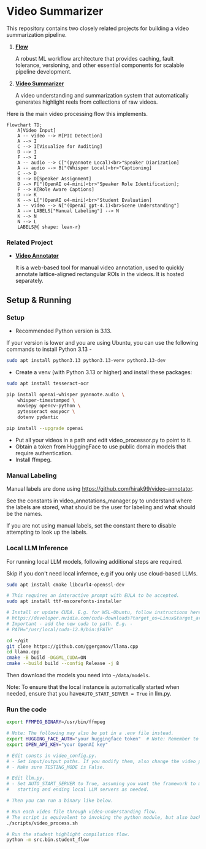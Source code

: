 # Video Summarizer

This repository contains two closely related projects for building a video summarization pipeline.

1. **[Flow](./src/flow/README.md)**

   A robust ML workflow architecture that provides caching, fault tolerance, versioning, and other essential components for scalable pipeline development.

2. **[Video Summarizer](./src/video_summarizer/README.md)**

   A video understanding and summarization system that automatically generates highlight reels from collections of raw videos.

Here is the main video processing flow this implements.

```mermaid
flowchart TD;
    A[Video Input]
    A -- video --> M[PII Detection]
    A --> I
    C --> I[Visualize for Auditing]
    D --> I
    F --> I
    A -- audio --> C["(pyannote Local)<br>"Speaker Diarization]
    A -- audio --> B["(Whisper Local)<br>"Captioning]
    C --> D
    B --> D[Speaker Assignment]
    D --> F["(OpenAI o4-mini)<br>"Speaker Role Identification];
    F --> K[Role Aware Captions]
    D --> K
    K --> L["(OpenAI o4-mini)<br>"Student Evaluation]
    A -- video --> N["(OpenAI gpt-4.1)<br>Scene Understanding"]
    A --> LABELS["Manual Labeling"] --> N
    K --> N
    N --> L
    LABELS@{ shape: lean-r}
```

### Related Project

- **[Video Annotator](https://github.com/hirak99/video-annotator)**

  It is a web-based tool for manual video annotation, used to quickly annotate lattice-aligned rectangular ROIs in the videos. It is hosted separately.

## Setup & Running

### Setup

- Recommended Python version is 3.13.

If your version is lower and you are using Ubuntu, you can use the following commands to install Python 3.13 -

```sh
sudo apt install python3.13 python3.13-venv python3.13-dev
```

- Create a venv (with Python 3.13 or higher) and install these packages:
```sh
sudo apt install tesseract-ocr

pip install openai-whisper pyannote.audio \
    whisper-timestamped \
    moviepy opencv-python \
    pytesseract easyocr \
    dotenv pydantic

pip install --upgrade openai
```
- Put all your videos in a path and edit video_processor.py to point to it.
- Obtain a token from HuggingFace to use public domain models that require authentication.
- Install ffmpeg.

### Manual Labeling

Manual labels are done using https://github.com/hirak99/video-annotator.

See the constants in video_annotations_manager.py to understand where the labels are stored, what should be the user for labeling and what should be the names.

If you are not using manual labels, set the constant there to disable attempting to look up the labels.

### Local LLM Inference
For running local LLM models, following additional steps are required.

Skip if you don't need local infernce, e.g if you only use cloud-based LLMs.

```sh
sudo apt install cmake libcurl4-openssl-dev

# This requires an interactive prompt with EULA to be accepted.
sudo apt install ttf-mscorefonts-installer

# Install or update CUDA. E.g. for WSL-Ubuntu, follow instructions here -
# https://developer.nvidia.com/cuda-downloads?target_os=Linux&target_arch=x86_64&Distribution=WSL-Ubuntu&target_version=2.0&target_type=deb_network
# Important - add the new cuda to path. E.g. -
# PATH="/usr/local/cuda-12.9/bin:$PATH"

cd ~/git
git clone https://github.com/ggerganov/llama.cpp
cd llama.cpp
cmake -B build -DGGML_CUDA=ON
cmake --build build --config Release -j 8
```

Then download the models you need into `~/data/models`.

Note: To ensure that the local instance is automatically started when needed,
ensure that you have`AUTO_START_SERVER = True` in llm.py.
### Run the code
```sh
export FFMPEG_BINARY=/usr/bin/ffmpeg

# Note: The following may also be put in a .env file instead.
export HUGGING_FACE_AUTH="your huggingface token"  # Note: Remember to also accept pyannote terms of service in HuggingFace.
export OPEN_API_KEY="your OpenAI key"

# Edit consts in video_config.py.
# - Set input/output paths. If you modify them, also change the video_process.sh script.
# - Make sure TESTING_MODE is False.

# Edit llm.py.
# - Set AUTO_START_SERVER to True, assuming you want the framework to manage
#   starting and ending local LLM servers as needed.

# Then you can run a binary like below.

# Run each video file through video-understanding flow.
# The script is equivalent to invoking the python module, but also backs up past results.
./scripts/video_process.sh

# Run the student highlight compilation flow.
python -m src.bin.student_flow
```